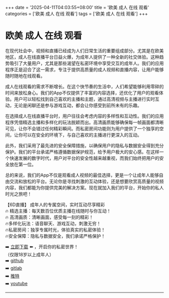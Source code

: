 +++
date = '2025-04-11T04:03:55+08:00'
title = '欧美 成人 在线 观看'
categories = ['欧美 成人 在线 观看']
tags = ['欧美 成人 在线 观看']
+++

# 欧美 成人 在线 观看

在现代社会中，视频和直播已经成为人们日常生活的重要组成部分。尤其是在欧美地区，成人在线直播平台日益火爆，为成年人提供了一种全新的社交体验。这种趋势吸引了大量用户，尤其是那些渴望在私密环境中享受交互的成年人。我们的应用程序正是迎合了这一需求，专注于提供高质量的成人视频和直播内容，让用户能够随时随地在线观看。

成人在线观看的需求不断增长。在这个快节奏的生活中，人们希望能够利用零碎的时间来放松身心。我们的App不仅提供了丰富的内容选择，还优化了用户的观看体验。用户可以轻松找到自己喜欢的主播和主题，通过高清视频与主播进行实时互动，无论是闲聊还是参与游戏互动，都会让你感受到前所未有的乐趣。

在选择成人在线直播平台时，用户往往会考虑内容的多样性和互动性。我们的应用程序凭借精选主播和多样化的玩法脱颖而出。高清画质能够确保每一帧画面都清晰可见，让你不会错过任何精彩瞬间。而私密房间功能则为用户提供了一个独享的空间，让你可以在安全的环境下，与自己喜欢的主播进行更深入的互动。

此外，我们采用了最先进的安全保障措施，以确保用户的隐私与数据安全得到充分保护。我们的平台承诺严格遵循数据保护规范，给予用户极大的安心感。在这样一个快速发展的数字时代，用户对平台的安全性越来越重视，而我们始终把用户的安全放在第一位。

总的来说，我们的App不仅是观看成人视频的最佳选择，更是一个让成年人能够自由交流和放松的平台。无论你是寻找刺激的互动体验，还是想要欣赏高质量的视频内容，我们都能为你提供完美的解决方案。现在就加入我们的平台，开始你的私人时光之旅吧！

【6D直播】
成年人的专属空间，实时互动尽享精彩  
🔥 精选主播：每天数百位优质主播在线随时与你互动！  
🔥 高清画质：清晰画面，感受每一刻的精彩！  
🔥多样化玩法：语音聊天、游戏互动，刺激无穷！  
🔥私密房间：独享专属时光，体验真实的私密体验！  
🔥安全保障：隐私与数据安全，我们承诺严格保护！  

➡️ [立即下载](https://down123.s3.ap-east-1.amazonaws.com/down/down.html?channelCode=blog) ⬅️ ，开启你的私密世界！  
（仅限18岁以上成年人）  
➡️ [github](https://aldult-live.github.io/)  
➡️ [gitlab](https://seo-09598d.gitlab.io/)  
➡️ [推特](https://x.com/wegame33)  
➡️ [youtube](https://www.youtube.com/@6Dlive)

---
